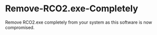 # Remove-RCO2.exe-Completely
Remove RCO2.exe completely from your system as this software is now compromised.
